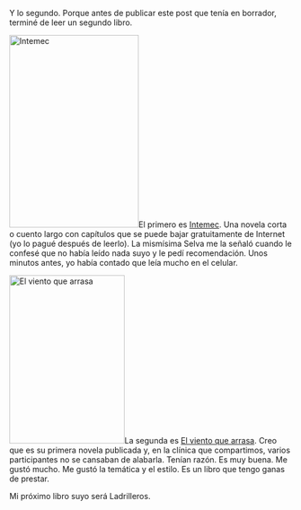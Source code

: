<html><body><p>Y lo segundo. Porque antes de publicar este post que tenía en borrador, terminé de leer un segundo libro.



<img class="alignright size-full wp-image-5108" src="/wp-content/uploads/2014/09/intemec.jpg" alt="Intemec" width="230" height="343">El primero es <a href="http://los-proyectos.com.ar/selva-almada/intemec/" target="_blank">Intemec</a>. Una novela corta o cuento largo con capítulos que se puede bajar gratuitamente de Internet (yo lo pagué después de leerlo). La mismísima Selva me la señaló cuando le confesé que no había leído nada suyo y le pedí recomendación. Unos minutos antes, yo había contado que leía mucho en el celular.



<a href="/wp-content/uploads/2014/09/Selva-Almada.jpg"><img class="alignleft size-medium wp-image-5109" src="/wp-content/uploads/2014/09/Selva-Almada-205x300.jpg" alt="El viento que arrasa" width="205" height="300"></a>La segunda es <a href="https://www.goodreads.com/book/show/13630363-el-viento-que-arrasa" target="_blank">El viento que arrasa</a>. Creo que es su primera novela publicada y, en la clínica que compartimos, varios participantes no se cansaban de alabarla. Tenían razón. Es muy buena. Me gustó mucho. Me gustó la temática y el estilo. Es un libro que tengo ganas de prestar.



Mi próximo libro suyo será Ladrilleros.</p></body></html>